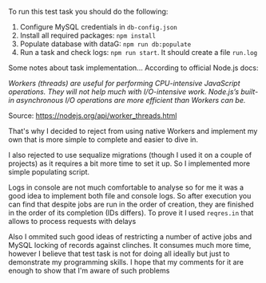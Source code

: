 To run this test task you should do the following:

1. Configure MySQL credentials in `db-config.json`
2. Install all required packages: `npm install`
3. Populate database with dataG: `npm run db:populate`
4. Run a task and check logs: `npm run start`. It should create a file `run.log`

Some notes about task implementation...
According to official Node.js docs:

*Workers (threads) are useful for performing CPU-intensive JavaScript operations. They will not help much with I/O-intensive work. Node.js’s built-in asynchronous I/O operations are more efficient than Workers can be.*

Source: https://nodejs.org/api/worker_threads.html

That's why I decided to reject from using native Workers and implement my own that is more simple to complete and easier to dive in.

I also rejected to use sequalize migrations (though I used it on a couple of projects) as it requires a bit more time to set it up. So I implemented more simple populating script.

Logs in console are not much comfortable to analyse so for me it was a good idea to implement both file and console logs. So after execution you can find that despite jobs are run in the order of creation, they are finished in the order of its completion (IDs differs). To prove it I used `reqres.in` that allows to process requests with delays

Also I ommited such good ideas of restricting a number of active jobs and MySQL locking of records against clinches. It consumes much more time, however I believe that test task is not for doing all ideally but just to demonstrate my programming skills. I hope that my comments for it are enough to show that I'm aware of such problems
